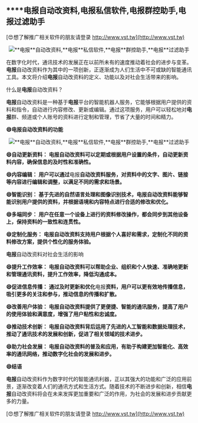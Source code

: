 ## ****电报**自动改资料,**电报**私信软件,**电报**群控助手,**电报**过滤助手**

[😍想了解推广相关软件的朋友请登录 http://www.vst.tw](http://www.vst.tw)

 <center><img src="https://vst.tw/MP4/tuiguang/png/8.png" alt="**电报**自动改资料,**电报**私信软件,**电报**群控助手,**电报**过滤助手"></center>

在数字化时代，通讯技术的发展正在以前所未有的速度推动着社会的进步与变革。**电报**自动改资料作为其中的一项创新，正逐渐成为人们生活中不可或缺的智能通讯工具。本文将介绍**电报**自动改资料的定义、功能以及对社会生活带来的影响。

什么是**电报**自动改资料？

**电报**自动改资料是一种基于**电报**平台的智能机器人服务，它能够根据用户提供的资料和指令，自动进行内容修改、更新或编辑。通过这项服务，用户可以轻松地对**电报**群、频道或个人账号的资料进行定制和管理，节省了大量的时间和精力。

**😄**电报**自动改资料的功能**

 <center><img src="https://vst.tw/MP4/tuiguang/png/2.png" alt="**电报**自动改资料,**电报**私信软件,**电报**群控助手,**电报**过滤助手"></center>

**😄自动更新资料： **电报**自动改资料可以定期或根据用户设置的条件，自动更新资料内容，确保信息的及时性和准确性。**

**😄内容编辑： 用户可以通过**电报**自动改资料服务，对资料中的文字、图片、链接等内容进行编辑和调整，以满足不同的需求和场景。**

**😄智能识别： 基于先进的自然语言处理和图像识别技术，**电报**自动改资料能够智能识别用户提供的资料，并根据语境和内容特点进行合适的修改和优化。**

**😄多端同步： 用户在任意一个设备上进行的资料修改操作，都会同步到其他设备上，保持资料的一致性和连贯性。**

**😄定制化服务： **电报**自动改资料支持用户根据个人喜好和需求，定制化不同的资料修改方案，提供个性化的服务体验。**

**电报**自动改资料对社会生活的影响

**😄提升工作效率： **电报**自动改资料可以帮助企业、组织和个人快速、准确地更新和管理通讯资料，提升工作效率，降低沟通成本。**

**😄促进信息传播： 通过及时更新和优化**电报**资料，用户可以更有效地传播信息，吸引更多的关注和参与，推动信息的传播和扩散。**

**😄改善用户体验： **电报**自动改资料提供了更便捷、智能的通讯服务，提高了用户的使用体验和满意度，增强了用户粘性和忠诚度。**

**😄推动技术创新： **电报**自动改资料背后运用了先进的人工智能和数据处理技术，推动了通讯技术的发展和创新，促进了相关领域的技术进步。**

**😄助力社会发展： **电报**自动改资料的普及和应用，有助于构建更加智能化、高效率的通讯网络，推动数字化社会的发展和进步。**

**😄结语**

**电报**自动改资料作为数字时代的智能通讯利器，正以其强大的功能和广泛的应用前景，逐渐改变着人们的通讯方式和生活方式。随着技术的不断进步和创新，相信**电报**自动改资料将会在未来发挥更加重要和广泛的作用，为社会的发展和进步贡献更多的力量。

[😍想了解推广相关软件的朋友请登录 http://www.vst.tw](http://www.vst.tw)



